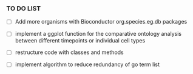### TO DO LIST

- [ ] Add more organisms with Bioconductor org.species.eg.db packages
- [ ] implement a ggplot function for the comparative ontology analysis between different timepoints or individual cell types
- [ ]  restructure code with classes and methods 
- [ ] implement algorithm to reduce redundancy of go term list


